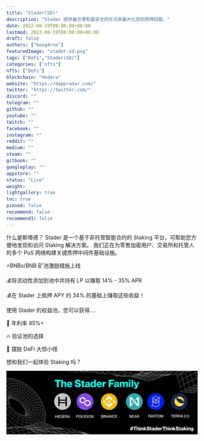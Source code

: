 ```yaml
---
title: "Stader(SD)"
description: "Stader 提供最方便和最安全的方式来最大化您的质押回报。"
date: 2022-08-19T00:00:00+08:00
lastmod: 2022-08-19T00:00:00+08:00
draft: false
authors: ["boogArno"]
featuredImage: "stader-sd.png"
tags: ["DeFi","Stader(SD)"]
categories: ["nfts"]
nfts: ["DeFi"]
blockchain: "Hedera"
website: "https://dappradar.com/"
twitter: "https://twitter.com/"
discord: ""
telegram: ""
github: ""
youtube: ""
twitch: ""
facebook: ""
instagram: ""
reddit: ""
medium: ""
steam: ""
gitbook: ""
googleplay: ""
appstore: ""
status: "Live"
weight: 
lightgallery: true
toc: true
pinned: false
recommend: false
recommend1: false
---
```

什么是斯塔德？
Stader 是一个基于非托管智能合约的 Staking 平台，可帮助您方便地发现和访问 Staking 解决方案。 我们正在为零售加密用户、交易所和托管人的多个 PoS 网络构建关键质押中间件基础设施。

⚡BNBx/BNB 矿池激励措施上线

💰将流动性添加到池中并持有 LP 以赚取 14% - 35% APR

💰在 Stader 上抵押 APY 约 34% 的基础上赚取这些收益！

使用 Stader 的权益池，您可以获得....

🚀 年利率 85%+

🔥 验证池的选择

🤩 摆脱 DeFi 大惊小怪

想和我们一起体验 Staking 吗？

![1080x360](1080x360.jpg)